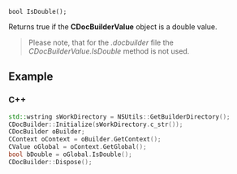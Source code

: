 `bool IsDouble();`

Returns true if the **CDocBuilderValue** object is a double value.

> Please note, that for the *.docbuilder* file the *CDocBuilderValue.IsDouble* method is not used.

## Example

### C++

```cpp
std::wstring sWorkDirectory = NSUtils::GetBuilderDirectory();
CDocBuilder::Initialize(sWorkDirectory.c_str());
CDocBuilder oBuilder;
CContext oContext = oBuilder.GetContext();
CValue oGlobal = oContext.GetGlobal();
bool bDouble = oGlobal.IsDouble();
CDocBuilder::Dispose();
```
